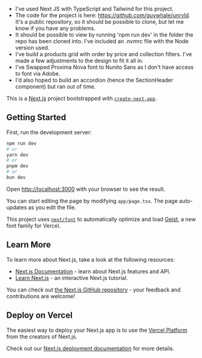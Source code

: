 -   I've used Next JS with TypeScript and Tailwind for this project.
-   The code for the project is here: https://github.com/guywhale/unrvld. It's a public repository, so it should be possible to clone, but let me know if you have any problems.
-   It should be possible to view by running 'npm run dev' in the folder the repo has been cloned into. I've included an .nvmrc file with the Node version used.
-   I've build a products grid with order by price and collection filters. I've made a few adjustments to the design to fit it all in.
-   I've Swapped Proxima Nova font to Nunito Sans as I don't have access to font via Adobe.
-   I'd also hoped to build an accordion (hence the SectionHeader component) but ran out of time.

This is a [Next.js](https://nextjs.org) project bootstrapped with [`create-next-app`](https://nextjs.org/docs/app/api-reference/cli/create-next-app).

## Getting Started

First, run the development server:

```bash
npm run dev
# or
yarn dev
# or
pnpm dev
# or
bun dev
```

Open [http://localhost:3000](http://localhost:3000) with your browser to see the result.

You can start editing the page by modifying `app/page.tsx`. The page auto-updates as you edit the file.

This project uses [`next/font`](https://nextjs.org/docs/app/building-your-application/optimizing/fonts) to automatically optimize and load [Geist](https://vercel.com/font), a new font family for Vercel.

## Learn More

To learn more about Next.js, take a look at the following resources:

-   [Next.js Documentation](https://nextjs.org/docs) - learn about Next.js features and API.
-   [Learn Next.js](https://nextjs.org/learn) - an interactive Next.js tutorial.

You can check out [the Next.js GitHub repository](https://github.com/vercel/next.js) - your feedback and contributions are welcome!

## Deploy on Vercel

The easiest way to deploy your Next.js app is to use the [Vercel Platform](https://vercel.com/new?utm_medium=default-template&filter=next.js&utm_source=create-next-app&utm_campaign=create-next-app-readme) from the creators of Next.js.

Check out our [Next.js deployment documentation](https://nextjs.org/docs/app/building-your-application/deploying) for more details.
